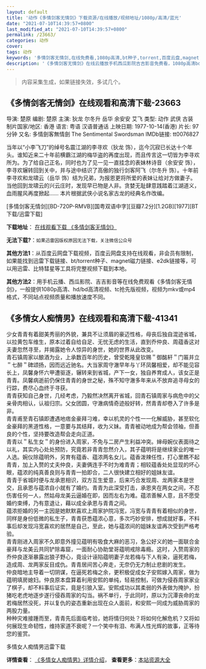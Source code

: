 ```yaml
---
layout: default
title: '动作《多情剑客无情剑》下载资源/在线播放/视频地址/1080p/高清/蓝光'
date: "2021-07-10T14:39:57+0800"
last_modified_at: "2021-07-10T14:39:57+0800"
permalink: /23663/
categories: 动作
cover:
tags: 动作
keywords: '多情剑客无情剑,在线免费看,1080p高清,bt种子,torrent,百度云盘,magnet,磁力链,迅雷下载资源'
description: '《多情剑客无情剑》在线云播放手机西瓜影院吉吉影音免费看，1080p高清bd/hd未删减完整版和tc抢先枪版，mkv/mp4格式，附带bt/torrent种子、magnet/磁力链、百度云盘、网盘资源迅雷下载链接'
---
```


>内容采集生成，如果链接失效，多试几个。


## 《多情剑客无情剑》在线观看和高清下载-23663

导演: 楚原 编剧: 楚原 主演: 狄龙 尔冬升 岳华 余安安 艾飞 类型: 动作 武侠 古装 制片国家/地区: 香港 语言: 粤语 汉语普通话 上映日期: 1977-10-14(香港) 片长: 97分钟 又名: 多情劍客無情劍 The Sentimental Swordsman IMDb链接: tt0076827

当年以“小李飞刀”的绰号名震江湖的李寻欢（狄龙 饰），迄今沉寂已长达十个年头。谁知近来二十年前横霸江湖的梅华盗的再度出现，而且传言这一切皆为李寻欢所为。为了给自己正名，同时也为了见一见一直挂念的表妹林诗音（余安安 饰），李寻欢辗转回到关中，并与途中结识了高傲的独行剑客阿飞（尔冬升 饰）。十年前李寻欢和龙啸云（岳华 饰）结为兄弟，为报恩更将所爱的表妹让给对方做妻子。当他回到龙啸云的兴云庄时，发现早已物是人非。贪婪无耻肆意践踏着江湖道义，血雨腥风再度掀起…… 本片根据武侠小说名家古龙的经典名作改编。


[多情剑客无情剑][BD-720P-RMVB][国粤双语中字][豆瓣7.2分][1.2GB][1977][BT下载/迅雷下载]

**下载地址**： [在线观看下载 《多情剑客无情剑》](https://www.btdx8.com/torrent/the_sentimental_swordsman_1977.html) 


**无法下载?**：`如果迅雷因版权原因无法下载，关注微信公众号 `

**其他方法1**：从百度云网盘下载视频，百度云网盘支持在线观看，非会员有限制，如果能找到迅雷下载链接、bt/torrent种子、magnet磁力链接、e2dk链接等，可以用迅雷、比特彗星等工具将完整视频下载到本地。

**其他方法2**：用手机云播、西瓜影院、吉吉影音等在线免费观看《多情剑客无情剑》，一般提供1080p高清、hd/bd高清视频、tc抢先版视频，视频为mkv或mp4格式，不同站点视频质量和播放速度不同。


## 《多情女人痴情男》在线观看和高清下载-41341

少女青青有着甜美秀丽的外貌，兼具不让须眉的豪迈性格，母丧后独自混迹省城，以拉黄包车维生，原本过着自给自足、无忧无虑的生活，直到乔仲良、周蕴香这对夫妻忽然寻至，并揭露她令人惊异的身世，她的世界从此改变。<br />青石镇周家以酿酒为业，上承数百年的历史，曾受乾隆皇钦赐＂御酩轩＂门匾并立＂七醉＂碑颂扬，因而远近驰名。大当家周守澈早年与丫环凤馨相爱，却不能见容长上，凤馨身怀六甲遭驱逐，辗转来到省城，产下一女，独自养育成人，该女正是青青。凤馨病逝前仍保住青青的身世之秘，殊不知守澈多年来从不放弃追寻母女的行踪，费尽心血终于寻获。<br />青青获知自己身世，几经考虑，乃毅然决然离开省城，回青石镇周家与病危中的父亲骨肉相认，认祖归宗。父女团圆，守澈病情奇迹般好转，然青青却卷入了许多是非。<br />青青甫至青石镇即遭遇地痞金豪拜刁难，幸以机灵的个性一一化解威胁，甚至软化金豪拜的黑道性格，一意要与其结拜，收为义妹。青青被动地成为帮会领袖，但善良的个性，坚持要改造帮会走向正道。<br />青青以＂私生女＂的身份进入周家，不免与二房产生利益冲突。婶母婉仪表面待之以礼，其实内心处处预防，究竟若非青青忽然介入，其子蕴明将是继续家业的唯一人选。婉仪除蕴明外，另育有蕴香、蕴浓两名女儿。蕴香泼辣任性，打心里瞧不起青青，加上入赘的丈夫仲良，夫妻俩连手不时为难青青；相较蕴香处处显现的坏心眼，蕴浓的纯真善良则与青青一拍即合，二人很快建立相好的姐妹友谊。<br />青青于省城时便与龙承恩相识，双方互生爱意，后来巧合发现周、龙两家本是世交，且承恩与蕴浓自小就有了婚约。青青为此深受打击，承恩夹在两女之间，不忍伤害任何一人，然姑母龙美云逼婚在即，因而左右为难。蕴浓善解人意，且不愿受婚约束缚，乃有意退让，藉以成全承恩与青青之间。<br />蕴浓拒婚的另一主因是她默默喜欢上周家护院冯宽，冯宽与青青有着相似的身世，同样是身份低微的私生子，青青获悉蕴浓心意，多次巧妙安排，想成就好事，不料事后却发现冯宽喜欢的居然是自己，至此，她与蕴浓间的姐妹友谊再次受到严格考验。<br />青青刚进入周家不久即意外撞见蕴明有吸食大麻的恶习，急公好义的她一面联合金豪拜与龙美云共同铲除毒窟，一面耐心协助堂哥蕴明戒除毒瘾。这时，入赘周家的乔仲良逐渐暴露出狼子野心，竟设计诬陷蕴明妻子龙若梅与下人有染，逼死若梅，造成周、龙两家反目成仇。青青居间苦心奔走，无奈仍无力制止悲剧的发生。<br />仲良暗地主导着一切阴谋，在逼死若梅之余，更积极促成女子安熙嫁入周家，做为蕴明填房媳妇。仲良原本盘算着利用安熙的单纯，轻易控制，可做为侵吞周家家业了棋子，却不料事后证实，竟是引狼入室。安熙成功以其柔弱的外表做为掩护，扮猪吃老虎地逐步遂行侵吞周家的勾当。祸不单行，于此同时，原以为沉潭丧命的龙若梅居然没死，并以复仇的姿态重新出现在众人面前，和安熙一同成为威胁周家的两股力量。<br />种种灾难接踵而至，青青先后面临考验，她将情归何处？将如何化解危机？又将如何展现生命韧性，维持家道不衰呢？一个笑中有泪、布满人性光辉的故事，正等待您的鉴赏。


多情女人痴情男迅雷下载

**详情查看**： [《多情女人痴情男》详情介绍](/movie/41341/)， **查看更多**：[本站资源大全](/movie/t/all/)

